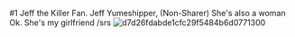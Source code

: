 
#1 Jeff the Killer Fan. Jeff Yumeshipper, (Non-Sharer) She's also a woman Ok. She's my girlfriend /srs
![d7d26fdabde1cfc29f5484b6d0771300](https://github.com/user-attachments/assets/4307c89a-390b-4ed0-abc1-dda2810caf23)
